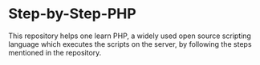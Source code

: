# Step-by-Step-PHP
This repository helps one learn PHP, a widely used open source scripting language which executes the scripts on the server, by following the steps mentioned in the repository. 
